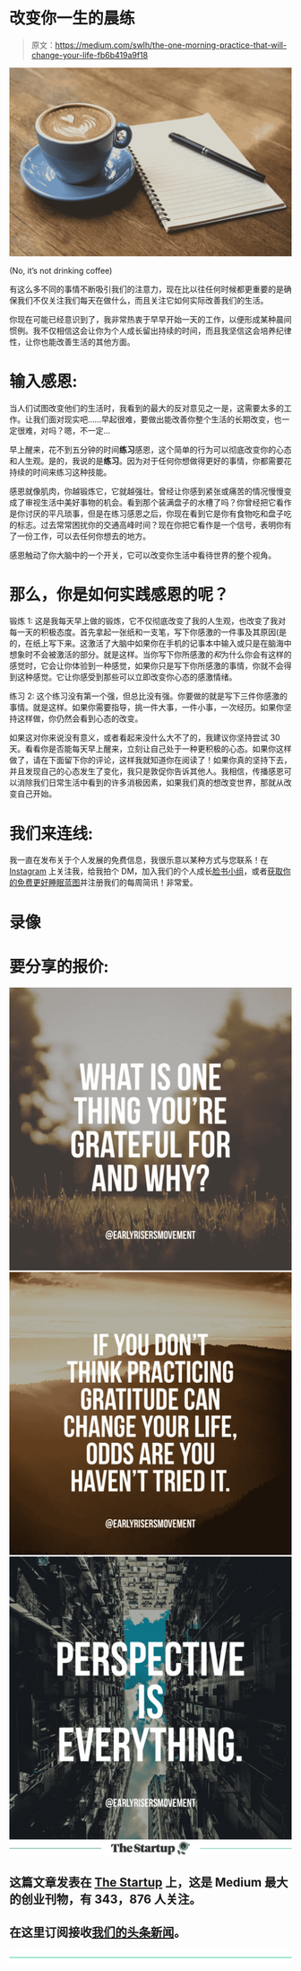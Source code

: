# 改变你一生的晨练

> 原文：<https://medium.com/swlh/the-one-morning-practice-that-will-change-your-life-fb6b419a9f18>

![](img/d22276eecc3e7cf09468ab5fb259dca6.png)

(No, it’s not drinking coffee)

有这么多不同的事情不断吸引我们的注意力，现在比以往任何时候都更重要的是确保我们不仅关注我们每天在做什么，而且关注它如何实际改善我们的生活。

你现在可能已经意识到了，我非常热衷于早早开始一天的工作，以便形成某种晨间惯例。我不仅相信这会让你为个人成长留出持续的时间，而且我坚信这会培养纪律性，让你也能改善生活的其他方面。

# 输入感恩:

当人们试图改变他们的生活时，我看到的最大的反对意见之一是，这需要太多的工作。让我们面对现实吧……早起很难，要做出能改善你整个生活的长期改变，也一定很难，对吗？嗯，不一定…

早上醒来，花不到五分钟的时间**练习**感恩，这个简单的行为可以彻底改变你的心态和人生观。是的，我说的是**练习**。因为对于任何你想做得更好的事情，你都需要花持续的时间来练习这种技能。

感恩就像肌肉，你越锻炼它，它就越强壮。曾经让你感到紧张或痛苦的情况慢慢变成了审视生活中美好事物的机会。看到那个装满盘子的水槽了吗？你曾经把它看作是你讨厌的平凡琐事，但是在练习感恩之后，你现在看到它是你有食物吃和盘子吃的标志。过去常常困扰你的交通高峰时间？现在你把它看作是一个信号，表明你有了一份工作，可以去任何你想去的地方。

感恩触动了你大脑中的一个开关，它可以改变你生活中看待世界的整个视角。

# 那么，你是如何实践感恩的呢？

锻炼 1: 这是我每天早上做的锻炼，它不仅彻底改变了我的人生观，也改变了我对每一天的积极态度。首先拿起一张纸和一支笔，写下你感激的一件事及其原因(是的，在纸上写下来。这激活了大脑中如果你在手机的记事本中输入或只是在脑海中想象时不会被激活的部分。就是这样。当你写下你所感激的*和*为什么你会有这样的感觉时，它会让你体验到一种感觉，如果你只是写下你所感激的事情，你就不会得到这种感觉。它让你感受到那些可以立即改变你心态的感激情绪。

练习 2: 这个练习没有第一个强，但总比没有强。你要做的就是写下三件你感激的事情。就是这样。如果你需要指导，挑一件大事，一件小事，一次经历。如果你坚持这样做，你仍然会看到心态的改变。

如果这对你来说没有意义，或者看起来没什么大不了的，我建议你坚持尝试 30 天。看看你是否能每天早上醒来，立刻让自己处于一种更积极的心态。如果你这样做了，请在下面留下你的评论，这样我就知道你在阅读了！如果你真的坚持下去，并且发现自己的心态发生了变化，我只是敦促你告诉其他人。我相信，传播感恩可以消除我们日常生活中看到的许多消极因素，如果我们真的想改变世界，那就从改变自己开始。

# 我们来连线:

我一直在发布关于个人发展的免费信息，我很乐意以某种方式与您联系！在 [Instagram](http://instagram.com/earlyrisersmovement) 上关注我，给我拍个 DM，加入我们的个人成长[脸书小组](http://facebook.com/groups/earlyrisersmovement)，或者[获取你的免费更好睡眠蓝图](http://go.earlyrisersmovement.com/freegift)并注册我们的每周简讯！非常爱。

# 录像

# 要分享的报价:

![](img/fd76f728fce7ee5e62491336ebc31f54.png)![](img/740e70fc07cf16317df6a5e8d59fb842.png)![](img/6d5c39c43cef17d427cecdd117133212.png)[![](img/308a8d84fb9b2fab43d66c117fcc4bb4.png)](https://medium.com/swlh)

## 这篇文章发表在 [The Startup](https://medium.com/swlh) 上，这是 Medium 最大的创业刊物，有 343，876 人关注。

## 在这里订阅接收[我们的头条新闻](http://growthsupply.com/the-startup-newsletter/)。

[![](img/b0164736ea17a63403e660de5dedf91a.png)](https://medium.com/swlh)